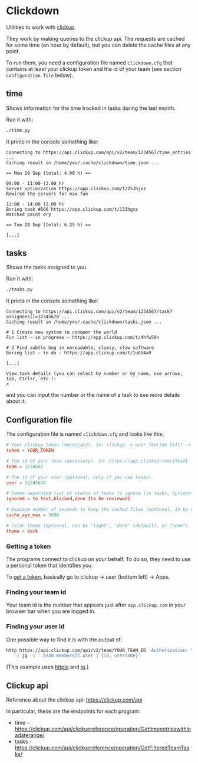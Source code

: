 # Clickdown

Utilities to work with [clickup](https://clickup.com/).

They work by making queries to the clickup api. The requests are
cached for some time (an hour by default), but you can delete the
cache files at any point.

To run them, you need a configuration file named `clickdown.cfg` that
contains at least your clickup token and the id of your team (see
section `Configuration file` below).


## time

Shows information for the time tracked in tasks during the last month.

Run it with:

```sh
./time.py
```

It prints in the console something like:

```
Connecting to https://api.clickup.com/api/v2/team/1234567/time_entries ...
Caching result in /home/you/.cache/clickdown/time.json ...

== Mon 19 Sep (total: 4.00 h) ==

09:00 - 11:00 (2.00 h)
Server optimization https://app.clickup.com/t/253hjxz
Rewired the servers for max fun

12:00 - 14:00 (2.00 h)
Boring task #666 https://app.clickup.com/t/133hgxs
Watched paint dry

== Tue 20 Sep (total: 6.25 h) ==

[...]
```


## tasks

Shows the tasks assigned to you.

Run it with:

```sh
./tasks.py
```

It prints in the console something like:

```
Connecting to https://api.clickup.com/api/v2/team/1234567/task?assignees[]=12345678 ...
Caching result in /home/you/.cache/clickdown/tasks.json ...

# 1 Create new system to conquer the world
Fun list - in progress - https://app.clickup.com/t/4hfw59n

# 2 Find subtle bug in unreadable, clumsy, slow software
Boring list - to do - https://app.clickup.com/t/1u654a9

[...]

View task details (you can select by number or by name, use arrows, tab, Ctrl+r, etc.):
>
```

and you can input the number or the name of a task to see more details
about it.


## Configuration file

The configuration file is named `clickdown.cfg` and looks like this:

```conf
# Your clickup token (necessary). In: clickup -> user (bottom left) -> Apps.
token = YOUR_TOKEN

# The id of your team (necessary). In: https://app.clickup.com/{team}
team = 1234567

# The id of your user (optional, only if you use tasks).
user = 12345678

# Comma-separated list of status of tasks to ignore (in tasks, optional).
ignored = to test,blocked,done (to be reviewed)

# Maximum number of seconds to keep the cached files (optional, 1h by default).
cache_age_max = 3600

# Color theme (optional, can be "light", "dark" (default), or "none").
theme = dark
```

### Getting a token

The programs connect to clickup on your behalf. To do so, they need to
use a personal token that identifies you.

To [get a
token](https://clickup.com/api/developer-portal/authentication/#personal-token),
basically go to clickup -> user (bottom left) -> Apps.


### Finding your team id

Your team id is the number that appears just after `app.clickup.com`
in your browser bar when you are logged in.


### Finding your user id

One possible way to find it is with the output of:

```sh
http https://api.clickup.com/api/v2/team/YOUR_TEAM_ID 'Authorization: YOUR_TOKEN' \
    | jq -c '.team.members[].user | {id, username}'
```

(This example uses [httpie](https://httpie.io/) and
[jq](https://stedolan.github.io/jq/).)


## Clickup api

Reference about the clickup api: https://clickup.com/api

In particular, these are the endpoints for each program:

* time - https://clickup.com/api/clickupreference/operation/Gettimeentrieswithinadaterange/
* tasks - https://clickup.com/api/clickupreference/operation/GetFilteredTeamTasks/
